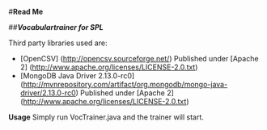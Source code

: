 #**Read Me**

##**_Vocabulartrainer for SPL_**

Third party libraries used are:

- [OpenCSV] (http://opencsv.sourceforge.net/)
  Published under [Apache 2] (http://www.apache.org/licenses/LICENSE-2.0.txt)
- [MongoDB Java Driver 2.13.0-rc0] (http://mvnrepository.com/artifact/org.mongodb/mongo-java-driver/2.13.0-rc0)
  Published under [Apache 2] (http://www.apache.org/licenses/LICENSE-2.0.txt)
  
**Usage**
Simply run VocTrainer.java and the trainer will start.